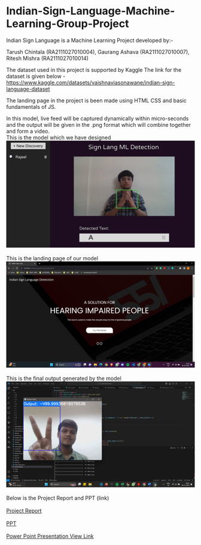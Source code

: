# Indian-Sign-Language-Machine-Learning-Group-Project

Indian Sign Language is a Machine Learning Project developed by:-

Tarush Chintala (RA2111027010004),
Gaurang Ashava (RA2111027010007),
Ritesh Mishra (RA2111027010014)
<br>

The dataset used in this project is supported by Kaggle 
The link for the dataset is given below - <href> https://www.kaggle.com/datasets/vaishnaviasonawane/indian-sign-language-dataset </href>

The landing page in the project is been made using HTML CSS and basic fundamentals of JS.

In this model, live feed will be captured dynamically within micro-seconds and the output will be given in the .png format which will combine together and form a video.
<br>
This is the model which we have designed
<br>
<img src="images/Temp.jpg" alt="Design">
<br>
<br>
This is the landing page of our model 
<br>
<img src="images/Temp2.png" alt="Website">
<br>
<br>
This is the final output generated by the model
<br>
<img src="images/Temp3.png" alt="Trial">
<br>
<br>
Below is the Project Report and PPT (link)
<br>
<br>
<a href="INDIAN SIGN LANGUAGE DETECTION PROJECT REPORT.pdf">Project Report</a>
<br>
<br>
<a href="INDIAN SIGN LANGUAGE DETECTION PPT.pptx">PPT</a>
<br>
<br>
<a href="https://www.canva.com/design/DAFqf93MYwQ/SgjEhwO4ILmA5mYJZHGGOA/edit?utm_content=DAFqf93MYwQ&utm_campaign=designshare&utm_medium=link2&utm_source=sharebutton">Power Point Presentation View Link</a>
